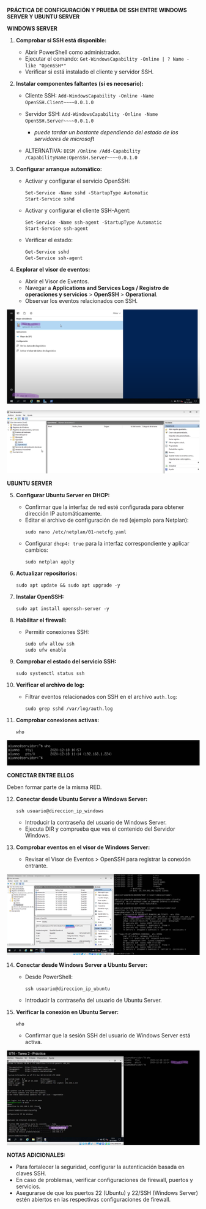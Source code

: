 **PRÁCTICA DE CONFIGURACIÓN Y PRUEBA DE SSH ENTRE WINDOWS SERVER Y UBUNTU SERVER**

**WINDOWS SERVER**

1. **Comprobar si SSH está disponible:**

   - Abrir PowerShell como administrador.
   - Ejecutar el comando: `Get-WindowsCapability -Online | ? Name -like "OpenSSH*"`
   - Verificar si está instalado el cliente y servidor SSH.

2. **Instalar componentes faltantes (si es necesario):**

   - Cliente SSH: `Add-WindowsCapability -Online -Name OpenSSH.Client~~~~0.0.1.0`
   - Servidor SSH: `Add-WindowsCapability -Online -Name OpenSSH.Server~~~~0.0.1.0`

      - *puede tardar un bastante dependiendo del estado de los servidores de microsof*t
   - ALTERNATIVA: `DISM /Online /Add-Capability /CapabilityName:OpenSSH.Server~~~~0.0.1.0`

3. **Configurar arranque automático:**

   - Activar y configurar el servicio OpenSSH:
     ```
     Set-Service -Name sshd -StartupType Automatic
     Start-Service sshd
     ```
   - Activar y configurar el cliente SSH-Agent:
     ```
     Set-Service -Name ssh-agent -StartupType Automatic
     Start-Service ssh-agent
     ```
   - Verificar el estado:
     ```
     Get-Service sshd
     Get-Service ssh-agent
     ```

4. **Explorar el visor de eventos:**

   - Abrir el Visor de Eventos.
   - Navegar a **Applications and Services Logs / Registro de operaciones y servicios** > **OpenSSH** > **Operational**.
   - Observar los eventos relacionados con SSH.

![alt text](<Captura de pantalla 2025-01-12 084938.png>)

![alt text](z4.png)

**UBUNTU SERVER**

5. **Configurar Ubuntu Server en DHCP:**

   - Confirmar que la interfaz de red esté configurada para obtener dirección IP automáticamente.
   - Editar el archivo de configuración de red (ejemplo para Netplan):
     ```
     sudo nano /etc/netplan/01-netcfg.yaml
     ```
   - Configurar `dhcp4: true` para la interfaz correspondiente y aplicar cambios:
     ```
     sudo netplan apply
     ```

6. **Actualizar repositorios:**

   ```
   sudo apt update && sudo apt upgrade -y
   ```

7. **Instalar OpenSSH:**

   ```
   sudo apt install openssh-server -y
   ```

8. **Habilitar el firewall:**

   - Permitir conexiones SSH:
     ```
     sudo ufw allow ssh
     sudo ufw enable
     ```

9. **Comprobar el estado del servicio SSH:**

   ```
   sudo systemctl status ssh
   ```

10. **Verificar el archivo de log:**

    - Filtrar eventos relacionados con SSH en el archivo `auth.log`:
      ```
      sudo grep sshd /var/log/auth.log
      ```

11. **Comprobar conexiones activas:**

    ```
    who
    ```
![alt text](image.png)

**CONECTAR ENTRE ELLOS**

Deben formar parte de la misma RED.

12. **Conectar desde Ubuntu Server a Windows Server:**

    ```
    ssh usuario@direccion_ip_windows
    ```

    - Introducir la contraseña del usuario de Windows Server.
    - Ejecuta DIR y comprueba que ves el contenido del Servidor Windows.

13. **Comprobar eventos en el visor de Windows Server:**

    - Revisar el Visor de Eventos > OpenSSH para registrar la conexión entrante.

![alt text](z13.png)

14. **Conectar desde Windows Server a Ubuntu Server:**

    - Desde PowerShell:
      ```
      ssh usuario@direccion_ip_ubuntu
      ```
    - Introducir la contraseña del usuario de Ubuntu Server.

15. **Verificar la conexión en Ubuntu Server:**

    ```
    who
    ```

    - Confirmar que la sesión SSH del usuario de Windows Server está activa.
  
  ![alt text](z15.png)

**NOTAS ADICIONALES:**

- Para fortalecer la seguridad, configurar la autenticación basada en claves SSH.
- En caso de problemas, verificar configuraciones de firewall, puertos y servicios.
- Asegurarse de que los puertos 22 (Ubuntu) y 22/SSH (Windows Server) estén abiertos en las respectivas configuraciones de firewall.

